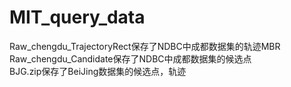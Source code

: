 # MIT_query_data
Raw_chengdu_TrajectoryRect保存了NDBC中成都数据集的轨迹MBR  
Raw_chengdu_Candidate保存了NDBC中成都数据集的候选点  
BJG.zip保存了BeiJing数据集的候选点，轨迹

